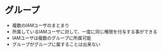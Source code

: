 # グループ

- 複数のIAMユーザのまとまり
- 所属しているIAMユーザに対して、一度に同じ権限を付与する事ができる
- IAMユーザは複数のグループに所属可能
- グループがグループに属することは出来ない
